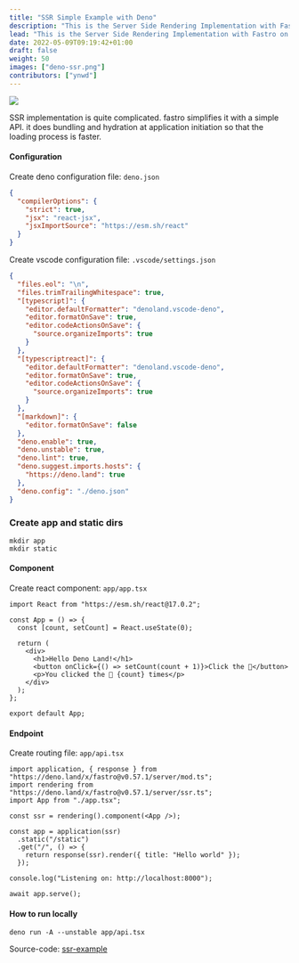 ```yaml
---
title: "SSR Simple Example with Deno"
description: "This is the Server Side Rendering Implementation with Fastro on Deno."
lead: "This is the Server Side Rendering Implementation with Fastro on Deno."
date: 2022-05-09T09:19:42+01:00
draft: false
weight: 50
images: ["deno-ssr.png"]
contributors: ["ynwd"]
---
```


![](https://deno.land/v1.png)

SSR implementation is quite complicated. fastro simplifies it with a simple API. it does bundling and hydration at application initiation so that the loading process is faster.

#### Configuration

Create deno configuration file: `deno.json`

```json
{
  "compilerOptions": {
    "strict": true,
    "jsx": "react-jsx",
    "jsxImportSource": "https://esm.sh/react"
  }
}
```

Create vscode configuration file: `.vscode/settings.json`

```json
{
  "files.eol": "\n",
  "files.trimTrailingWhitespace": true,
  "[typescript]": {
    "editor.defaultFormatter": "denoland.vscode-deno",
    "editor.formatOnSave": true,
    "editor.codeActionsOnSave": {
      "source.organizeImports": true
    }
  },
  "[typescriptreact]": {
    "editor.defaultFormatter": "denoland.vscode-deno",
    "editor.formatOnSave": true,
    "editor.codeActionsOnSave": {
      "source.organizeImports": true
    }
  },
  "[markdown]": {
    "editor.formatOnSave": false
  },
  "deno.enable": true,
  "deno.unstable": true,
  "deno.lint": true,
  "deno.suggest.imports.hosts": {
    "https://deno.land": true
  },
  "deno.config": "./deno.json"
}
```

### Create app and static dirs

```shell
mkdir app
mkdir static
```

#### Component

Create react component: `app/app.tsx`

```tsx
import React from "https://esm.sh/react@17.0.2";

const App = () => {
  const [count, setCount] = React.useState(0);

  return (
    <div>
      <h1>Hello Deno Land!</h1>
      <button onClick={() => setCount(count + 1)}>Click the 🦕</button>
      <p>You clicked the 🦕 {count} times</p>
    </div>
  );
};

export default App;

```

#### Endpoint

Create routing file: `app/api.tsx`

```tsx
import application, { response } from "https://deno.land/x/fastro@v0.57.1/server/mod.ts";
import rendering from "https://deno.land/x/fastro@v0.57.1/server/ssr.ts";
import App from "./app.tsx";

const ssr = rendering().component(<App />);

const app = application(ssr)
  .static("/static")
  .get("/", () => {
    return response(ssr).render({ title: "Hello world" });
  });

console.log("Listening on: http://localhost:8000");

await app.serve();
```

#### How to run locally

```shell
deno run -A --unstable app/api.tsx
```

Source-code: [ssr-example](https://github.com/fastrodev/ssr-example)
